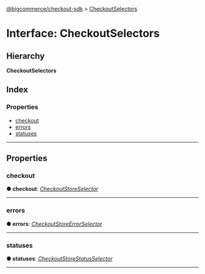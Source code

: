[@bigcommerce/checkout-sdk](../README.md) > [CheckoutSelectors](../interfaces/checkoutselectors.md)

# Interface: CheckoutSelectors

## Hierarchy

**CheckoutSelectors**

## Index

### Properties

* [checkout](checkoutselectors.md#checkout)
* [errors](checkoutselectors.md#errors)
* [statuses](checkoutselectors.md#statuses)

---

## Properties

<a id="checkout"></a>

###  checkout

**● checkout**: *[CheckoutStoreSelector](../classes/checkoutstoreselector.md)*

___
<a id="errors"></a>

###  errors

**● errors**: *[CheckoutStoreErrorSelector](../classes/checkoutstoreerrorselector.md)*

___
<a id="statuses"></a>

###  statuses

**● statuses**: *[CheckoutStoreStatusSelector](../classes/checkoutstorestatusselector.md)*

___

